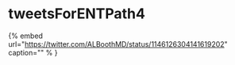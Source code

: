 # tweetsForENTPath4

{% embed url="https://twitter.com/ALBoothMD/status/1146126304141619202"  caption="" % }

